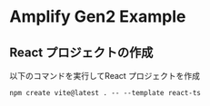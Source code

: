 # Amplify Gen2 Example

## React プロジェクトの作成

以下のコマンドを実行してReact プロジェクトを作成

```
npm create vite@latest . -- --template react-ts
```


